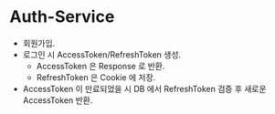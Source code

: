 # Auth-Service

- 회원가입.
- 로그인 시 AccessToken/RefreshToken 생성.
  - AccessToken 은 Response 로 반환.
  - RefreshToken 은 Cookie 에 저장.
- AccessToken 이 만료되었을 시 DB 에서 RefreshToken 검증 후 새로운 AccessToken 반환.
